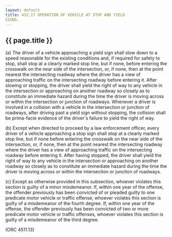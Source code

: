 ```yaml
---
layout: default 
title: 432.17 OPERATION OF VEHICLE AT STOP AND YIELD
SIGNS.
---
```


{{ page.title }}
----------------

​(a) The driver of a vehicle approaching a yield sign shall slow down to
a speed reasonable for the existing conditions and, if required for
safety to stop, shall stop at a clearly marked stop line, but if none,
before entering the crosswalk on the near side of the intersection, or,
if none, then at the point nearest the intersecting roadway where the
driver has a view of approaching traffic on the intersecting roadway
before entering it. After slowing or stopping, the driver shall yield
the right of way to any vehicle in the intersection or approaching on
another roadway so closely as to constitute an immediate hazard during
the time the driver is moving across or within the intersection or
junction of roadways. Whenever a driver is involved in a collision with
a vehicle in the intersection or junction of roadways, after driving
past a yield sign without stopping, the collision shall be prima-facie
evidence of the driver's failure to yield the right of way.

​(b) Except when directed to proceed by a law enforcement officer, every
driver of a vehicle approaching a stop sign shall stop at a clearly
marked stop line, but if none before entering the crosswalk on the near
side of the intersection, or, if none, then at the point nearest the
intersecting roadway where the driver has a view of approaching traffic
on the intersecting roadway before entering it. After having stopped,
the driver shall yield the right of way to any vehicle in the
intersection or approaching on another roadway so closely as to
constitute an immediate hazard during the time the driver is moving
across or within the intersection or junction of roadways.

​(c) Except as otherwise provided in this subsection, whoever violates
this section is guilty of a minor misdemeanor. If, within one year of
the offense, the offender previously has been convicted of or pleaded
guilty to one predicate motor vehicle or traffic offense, whoever
violates this section is guilty of a misdemeanor of the fourth degree.
If, within one year of the offense, the offender previously has been
convicted of two or more predicate motor vehicle or traffic offenses,
whoever violates this section is guilty of a misdemeanor of the third
degree.

(ORC 4511.13)
